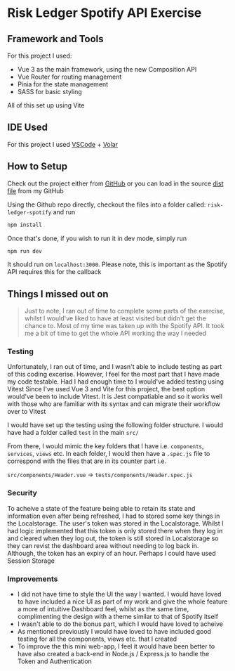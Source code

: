# Risk Ledger Spotify API Exercise

## Framework and Tools
For this project I used:
- Vue 3 as the main framework, using the new Composition API
- Vue Router for routing management
- Pinia for the state management
- SASS for basic styling

All of this set up using Vite

## IDE Used
For this project I used [VSCode](https://code.visualstudio.com/) + [Volar](https://marketplace.visualstudio.com/items?itemName=Vue.volar) 

## How to Setup
Check out the project either from [GitHub](https://github.com/Ibz786/riskledger-spotify) or you can load in the source [dist file](https://github.com/Ibz786/riskledger-spotify/tree/trunk/dist) from my GitHub

Using the Github repo directly, checkout the files into a folder called: `risk-ledger-spotify` and run
```sh
npm install
```
Once that's done, if you wish to run it in dev mode, simply run
```sh
npm run dev
```
It should run on `localhost:3000`. Please note, this is important as the Spotify API requires this for the callback

## Things I missed out on
> Just to note, I ran out of time to complete some parts of the exercise, whilst I would've liked to have at least visited but didn't get the chance to. Most of my time was taken up with the Spotify API. It took me a bit of time to get the whole API working the way I needed
### Testing
Unfortunately, I ran out of time, and I wasn't able to include testing as part of this coding excerise. However, I feel for the most part that I have made my code testable. Had I had enough time to I would've added testing using Vitest
Since I've used Vue 3 and Vite for this project, the best option would've been to include Vitest. It is Jest compatiable and so it works well with those who are familiar with its syntax and can migrate their workflow over to Vitest

I would have set up the testing using the following folder structure. I would have had a folder called `test` in the main `src/`

From there, I would mimic the key folders that I have i.e. `components`, `services`, `views` etc.
In each folder, I would then have a `.spec.js` file to correspond with the files that are in its counter part i.e.

`src/components/Header.vue` -> `tests/components/Header.spec.js`

### Security 
To acheive a state of the feature being able to retain its state and information even after being refreshed, I had to stored some key things in the Localstorage.
The user's token was stored in the Localstorage. Whilst I had logic implemented that this token is only stored there when they log in and cleared when they log out, the token is still stored in Localstorage so they can revist the dashboard area without needing to log back in. Although, the token has an expiry of an hour. Perhaps I could have used Session Storage
### Improvements
- I did not have time to style the UI the way I wanted. I would have loved to have included a nice UI as part of my work and give the whole feature a more of intuitive Dashboard feel, whilst as the same time, complimenting the design with a theme similar to that of Spotify itself
- I wasn't able to do the bonus part, which I would have loved to acheive
- As mentioned previously I would have loved to have included good testing for all the components, views etc. that I created
- To improve the this mini web-app, I feel it would have been better to have also created a back-end in Node.js / Express.js to handle the Token and Authentication
